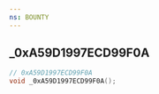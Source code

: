 ```yaml
---
ns: BOUNTY
---
```

## _0xA59D1997ECD99F0A

```c
// 0xA59D1997ECD99F0A
void _0xA59D1997ECD99F0A();
```

